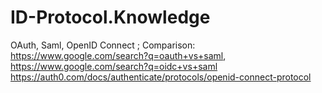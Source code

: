 # ID-Protocol.Knowledge
OAuth, Saml, OpenID Connect ; Comparison: https://www.google.com/search?q=oauth+vs+saml, https://www.google.com/search?q=oidc+vs+saml https://auth0.com/docs/authenticate/protocols/openid-connect-protocol

